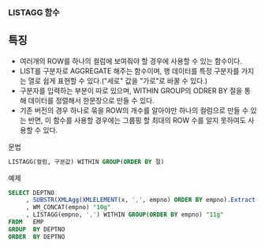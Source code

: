 ### LISTAGG 함수

## 특징

* 여러개의 ROW를 하나의 컬럼에 보여줘야 할 경우에 사용할 수 있는 함수이다.
* LIST를 구분자로 AGGREGATE 해주는 함수이며, 행 데이터를 특정 구분자를 가지는 열로 쉽게 표현할 수 있다.("세로" 값을 "가로"로 바꿀 수 있다.)
* 구분자를 입력하는 부분이 따로 있으며, WITHIN GROUP의 ODRER BY 절을 통해 데이터를 정렬해서 한문장으로 만들 수 있다.
* 기존 버전의 경우 하나로 묶을 ROW의 개수를 알아야만 하나의 컬럼으로 만들 수 있는 반면, 이 함수를 사용할 경우에는 그룹핑 할 최대의 ROW 수를 알지 못하여도 사용할 수 있다.

문법
~~~ sql
LISTAGG(컬럼, 구분값) WITHIN GROUP(ORDER BY 절)
~~~

예제
~~~ sql
SELECT DEPTNO
     , SUBSTR(XMLAgg(XMLELEMENT(x, ',', empno) ORDER BY empno).Extract('//text()'), 2) "9i"
     , WM_CONCAT(empno) "10g"
     , LISTAGG(empno, ',') WITHIN GROUP(ORDER BY empno) "11g"
FROM   EMP
GROUP  BY DEPTNO
ORDER  BY DEPTNO
~~~

